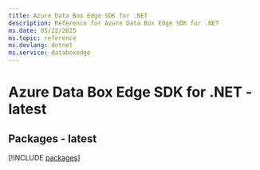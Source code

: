 ```yaml
---
title: Azure Data Box Edge SDK for .NET
description: Reference for Azure Data Box Edge SDK for .NET
ms.date: 05/22/2025
ms.topic: reference
ms.devlang: dotnet
ms.service: databoxedge
---
```

# Azure Data Box Edge SDK for .NET - latest
## Packages - latest
[!INCLUDE [packages](data-box-edge-index.md)]